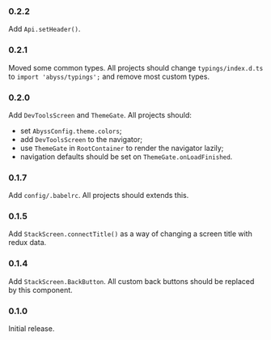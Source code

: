 ### 0.2.2

Add `Api.setHeader()`.

### 0.2.1

Moved some common types. All projects should change `typings/index.d.ts` to `import 'abyss/typings';` and remove most custom types.

### 0.2.0

Add `DevToolsScreen` and `ThemeGate`. All projects should:

- set `AbyssConfig.theme.colors`;
- add `DevToolsScreen` to the navigator;
- use `ThemeGate` in `RootContainer` to render the navigator lazily;
- navigation defaults should be set on `ThemeGate.onLoadFinished`.

### 0.1.7

Add `config/.babelrc`. All projects should extends this.

### 0.1.5

Add `StackScreen.connectTitle()` as a way of changing a screen title with redux data.

### 0.1.4

Add `StackScreen.BackButton`. All custom back buttons should be replaced by this component.

### 0.1.0

Initial release.
